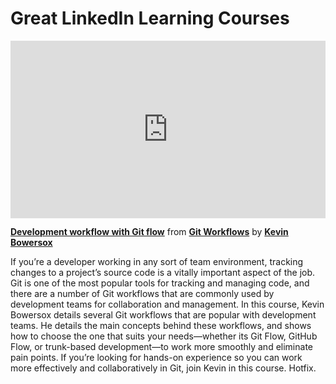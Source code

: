 <h1>Great LinkedIn Learning Courses</h1>

<div style="position:relative;height:0;padding-bottom:56.25%"><iframe width="640" height="360" src="https://www.linkedin.com/learning/embed/git-workflows/development-workflow-with-git-flow?autoplay=false&claim=AQE4K1Bi6qIMTAAAAZZ2oLpZYwa3urvPRbULCxaa-6Pl0pkvHs7pncZZ87N8ixGgq1NKejoSFnPRH73lpvWeza2ASw6vRQ86XgrPOPWyvmiVwO1yk1dp2d2KSonMl07wxQWDpnFv0iEcNEy5KQ5j5PWP_6s5G8Iorkn-_fVrJ77xlh0JYtYnYXIoxRfLn2X0WpBY3y4N6VdNQdFClLDzXLaq3LPdVdvjXILH-ZCKyJi-oOVdFhazeAZ5l6q-AUn4DqCGdtKshHjrBzOUAMdBPTHagZv6eiBPBNJpsBTx2YR2epOnvyHMUs2o7ulF3K-HVsT0jHRI77IVbwgt5Q8F6gLlAjrfcutuhsUr5mOQlLEfQtvY_eATFAdGNRl__BP2V-DzP5jgjpaSRn5blsT4dma3bLIxAag0s0tJWy0Gv9U828g1z6Q7ucYuNq9Wnh-lAKFYMy-BwHc-K-mlOKG6hraaPs3GDoV0Yg9Ge9KUi4cJylYHQYo-NBI3npcjJqG950XGkTl4Fha2Md-8VV1gKdtQGyBDsID5SIam6Omije2gGc8Ze3cBcSjjuTS6M9Bfwlkgqx7lkvQXwTeaMa2d6rrj8cvCTCq_7D1F2xI494DMFDuuoglJgUaVlLiyMsej12nV_5Qh5YigSQjMZvi2d0wjVt3mz_FZGraVMcR0cyNgRlo7ElBGZLEGqbTs2HUqcWPiOPBOVOaRF-ag67oD-gw2tTvTfUjpljf-EJ3MvgnOuqL1QBiU4htAOPpbMcSwrwZ-uRP-Ei_3HsP0qbndPt77mqUf2cOEoU-pZKXQjZo8j8MenjPFVHgq0KXqPOWRZnf9U4ZTby3vKO7Rfl3obH-Sbx0pl5KcNJzWq-Xph2S5ZMj581XImV69w3PAH6ilE2NMYBRSvb8KNhT2LYi4oxbqzhiMjuQyq_yk6i5gpqAW9FSRE297gF9nPjelWeh-0NKizvEX_SOP6x7DSexAjhHJgpLXD7tRaihV_jqLYmsFntRPbW57JeyIzfJ0kApc21P2Bd1sioIMeEXtWoZswvfcC04_6MWRQ1IGgBl75LoRkq6V3BNxjQHBOKeaYbnEreW7jJLxAmWjQDe_xBEFFxJzLHdS1SI9jWsbn50vwE7I2kaiwtHBTkZGVwUsvUiN5WSSLsSNe5DtRN2poNK0l7r0F_AY9eZNjAJPaaFvBTjFW6XyhZHSh2IUh0dAcykAbL72Nw" mozallowfullscreen="true" webkitallowfullscreen="true" allowfullscreen="true" frameborder="0" style="position:absolute;width:100%;height:100%;left:0"></iframe></div><p><strong><a href="https://www.linkedin.com/learning/git-workflows/development-workflow-with-git-flow?trk=embed_lil">Development workflow with Git flow</a></strong> from <strong><a href="https://www.linkedin.com/learning/git-workflows?trk=embed_lil">Git Workflows</a></strong> by <strong><a href="https://www.linkedin.com/learning/instructors/kevin-bowersox?trk=embed_lil">Kevin Bowersox</a></strong></p>

If you’re a developer working in any sort of team environment, tracking changes to a project’s source code is a vitally important aspect of the job. Git is one of the most popular tools for tracking and managing code, and there are a number of Git workflows that are commonly used by development teams for collaboration and management. In this course, Kevin Bowersox details several Git workflows that are popular with development teams. He details the main concepts behind these workflows, and shows how to choose the one that suits your needs—whether its Git Flow, GitHub Flow, or trunk-based development—to work more smoothly and eliminate pain points. If you’re looking for hands-on experience so you can work more effectively and collaboratively in Git, join Kevin in this course. Hotfix.

